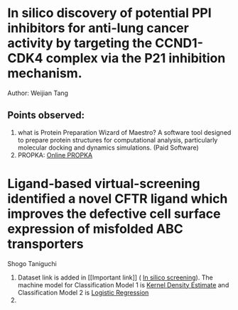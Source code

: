 # In silico discovery of potential PPI inhibitors for anti-lung cancer activity by targeting the CCND1-CDK4 complex via the P21 inhibition mechanism.  
Author: Weijian Tang
## Points observed:
1. what is Protein Preparation Wizard of Maestro?
	A software tool designed to prepare protein structures for computational analysis, particularly molecular docking and dynamics simulations. (Paid Software)
2. PROPKA:
	[Online PROPKA ](https://www.ddl.unimi.it/vegaol/propka.htm)	

# Ligand-based virtual-screening identified a novel CFTR ligand which improves the defective cell surface expression of misfolded ABC transporters
Shogo Taniguchi
1. Dataset link is added in  [[Important link]] ( [In silico screening](https://pubchem.ncbi.nlm.nih.gov/bioassay/743267#section=Data-Table)). The machine model for Classification Model 1 is [Kernel Density Estimate](https://docs.scipy.org/doc/scipy/tutorial/stats/kernel_density_estimation.html) and Classification Model 2 is [Logistic Regression](https://scikit-learn.org/stable/modules/generated/sklearn.linear_model.LogisticRegression.html) 
2. 